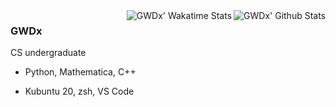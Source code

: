 <img align="right" src="https://github-readme-stats.vercel.app/api?username=GWDx&show_icons=true" alt="GWDx' Github Stats"/>

<img align="right" src="https://github-readme-stats.vercel.app/api/wakatime?username=GWDx&langs_count=5" alt="GWDx' Wakatime Stats"/>

### GWDx

CS undergraduate

- Python, Mathematica, C++

- Kubuntu 20, zsh, VS Code

